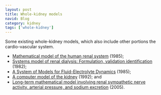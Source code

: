 ```yaml
---
layout: post
title: Whole-kidney models
navid: Blog
category: kidney
tags: ['whole-kidney']
---
```


Some existing whole-kidney models, which also include other portions the
cardio-vascular system.

<ul>

<li>
<a href="http://www.springerlink.com/content/0140-0118/23/6/">Mathematical
model of the human renal system</a> (1985);
</li>

<li>
<a href="http://dx.doi.org/10.1049/ip-a-1:19820110">Systems model of renal
dialysis: Formulation, validation identification</a> (1982);
</li>

<li>
<a href="http://dx.doi.org/10.1109/TBME.1985.325501">A System of Models for
Fluid-Electrolyte Dynamics</a> (1985);
</li>

<li>
<a href="http://www.sciencedirect.com/science/article/pii/016926079290115N">A
computer model of the kidney</a> (1992); and
</li>

<li>
<a href="http://dx.doi.org/10.1007/s10439-005-5976-4">Long-term mathematical
model involving renal sympathetic nerve activity, arterial pressure, and
sodium excretion</a> (2005).
</li>

</ul>
